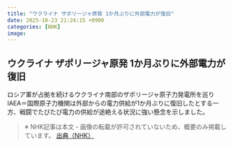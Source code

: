 ```yaml
---
title: "ウクライナ ザポリージャ原発 1か月ぶりに外部電力が復旧"
date: 2025-10-23 21:24:15 +0900
categories: [NHK]
image: 
---
```

## ウクライナ ザポリージャ原発 1か月ぶりに外部電力が復旧

ロシア軍が占拠を続けるウクライナ南部のザポリージャ原子力発電所を巡りIAEA＝国際原子力機関は外部からの電力供給が1か月ぶりに復旧したとする一方、戦闘でたびたび電力の供給が途絶える状況に強い懸念を示しました。

> ※ NHK記事は本文・画像の転載が許可されていないため、概要のみ掲載しています。
[出典（NHK）](http://www3.nhk.or.jp/news/html/20251024/k10014957701000.html)
